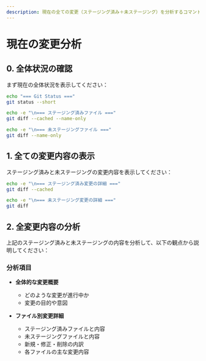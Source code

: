 ```yaml
---
description: 現在の全ての変更（ステージング済み＋未ステージング）を分析するコマンド
---
```


# 現在の変更分析

## 0. 全体状況の確認

まず現在の全体状況を表示してください：

```bash
echo "=== Git Status ==="
git status --short

echo -e "\n=== ステージング済みファイル ==="
git diff --cached --name-only

echo -e "\n=== 未ステージングファイル ==="
git diff --name-only
```

## 1. 全ての変更内容の表示

ステージング済みと未ステージングの変更内容を表示してください：

```bash
echo -e "\n=== ステージング済み変更の詳細 ==="
git diff --cached

echo -e "\n=== 未ステージング変更の詳細 ==="
git diff
```

## 2. 全変更内容の分析

上記のステージング済みと未ステージングの内容を分析して、以下の観点から説明してください：

### 分析項目

- **全体的な変更概要**
  - どのような変更が進行中か
  - 変更の目的や意図

- **ファイル別変更詳細**
  - ステージング済みファイルと内容
  - 未ステージングファイルと内容
  - 新規・修正・削除の内訳
  - 各ファイルの主な変更内容
